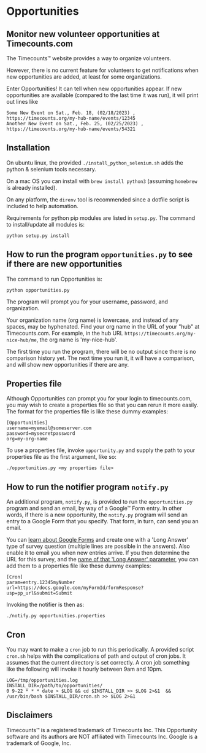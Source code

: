 # Opportunities
## Monitor new volunteer opportunities at Timecounts.com 

The Timecounts™ website provides a way to organize volunteers.

However, there is no current feature for volunteers to get notifications when new opportunities are added, at least for some organizations.

Enter Opportunities! It can tell when new opportunities appear. If new opportunities are available (compared to the last time it was run), it will print out lines like

```
Some New Event on Sat., Feb. 18, (02/18/2023) , https://timecounts.org/my-hub-name/events/12345
Another New Event on Sat., Feb. 25, (02/25/2023) , https://timecounts.org/my-hub-name/events/54321
```

## Installation
On ubuntu linux, the provided `./install_python_selenium.sh` adds the python & selenium tools necessary.

On a mac OS you can install with `brew install python3` (assuming `homebrew` is already installed). 

On any platform, the `direnv` tool is recommended 
since a dotfile script is included to help automation.

Requirements for python pip modules are listed in `setup.py`. The command to install/update all modules is:

`python setup.py install`

## How to run the program `opportunities.py` to see if there are new opportunities

The command to run Opportunities is:

`python opportunities.py`

The program will prompt you for your username, password, and organization.  

Your organization name (org name) is lowercase, and instead of any spaces, may be hyphenated. Find your org name in the URL of your "hub" at Timecounts.com. For example, in the hub URL `https://timecounts.org/my-nice-hub/me`, the org name is 'my-nice-hub'.

The first time you run the program, there will be no output since there is no comparison history yet. The next time you run it, it will have a comparison, and will show new opportunities if there are any.

## Properties file

Although Opportunities can prompt you for your login to timecounts.com, you may wish to create a properties file so that you can rerun it more easily. The format for the properties file is like these dummy examples:

```properties
[Opportunities]
username=myemail@someserver.com
password=mysecretpassword
org=my-org-name
```

To use a properties file, invoke `opportunity.py` and supply the path to your properties file as the first argument, like so: 

`./opportunities.py <my properties file>`

## How to run the notifier program `notify.py`

An additional program, `notify.py`, is provided to run the `opportunities.py` program and send an email, by way of a Google™ Form entry. In other words, if there is a new opportunity, the `notify.py` program will send an entry to a Google Form that you specify. That form, in turn, can send you an email.

You can [learn about Google Forms](https://support.google.com/docs/answer/6281888?hl=en&co=GENIE.Platform%3DDesktop) and create one with a 'Long Answer' type of survey question (multiple lines are possible in the answers). Also enable it to email you when new entries arrive. If you then determine the URL for this survey, and the [name of that 'Long Answer' parameter](https://yaz.in/p/submitting-a-google-form-using-the-command-line/), you can add them to a properties file like these dummy examples:

```properties
[Cron]
param=entry.12345myNumber
url=https://docs.google.com/myFormId/formResponse?usp=pp_url&submit=Submit
```

Invoking the notifier is then as:

`./notify.py opportunities.properties`

## Cron
You may want to make a `cron` job to run this periodically. A provided script `cron.sh` helps with the complications of path and output of cron jobs. It assumes that the current directory is set correctly. A cron job something like the following will invoke it hourly between 9am and 10pm.

```
LOG=/tmp/opportunities.log
INSTALL_DIR=/path/to/opportunities/
0 9-22 * * * date > $LOG && cd $INSTALL_DIR >> $LOG 2>&1  && /usr/bin/bash $INSTALL_DIR/cron.sh >> $LOG 2>&1
```

## Disclaimers

Timecounts™ is a registered trademark of Timecounts Inc.
This Opportunity software and its authors are NOT affiliated with Timecounts Inc.
Google is a trademark of Google, Inc.